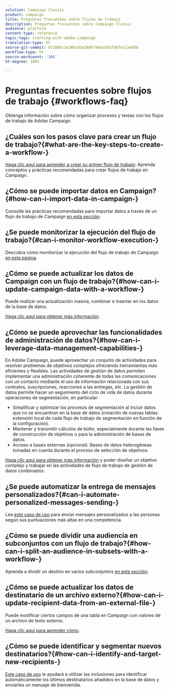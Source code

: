 ```yaml
---
solution: Campaign Classic
product: campaign
title: Preguntas frecuentes sobre flujos de trabajo
description: Preguntas frecuentes sobre Campaign Classic
audience: platform
content-type: reference
topic-tags: starting-with-adobe-campaign
translation-type: ht
source-git-commit: 972885c3a38bcd3a260574bacbb3f507e11ae05b
workflow-type: ht
source-wordcount: '366'
ht-degree: 100%

---
```



# Preguntas frecuentes sobre flujos de trabajo {#workflows-faq}

Obtenga información sobre cómo organizar procesos y tareas con los flujos de trabajo de Adobe Campaign.

## ¿Cuáles son los pasos clave para crear un flujo de trabajo?{#what-are-the-key-steps-to-create-a-workflow-}

[Haga clic aquí para aprender a crear su primer flujo de trabajo](../../workflow/using/building-a-workflow.md): Aprenda conceptos y prácticas recomendadas para crear flujos de trabajo en Campaign.

## ¿Cómo se puede importar datos en Campaign?{#how-can-i-import-data-in-campaign-}

Consulte las prácticas recomendadas para importar datos a través de un flujo de trabajo de Campaign [en esta sección](../../workflow/using/importing-data.md).

## ¿Se puede monitorizar la ejecución del flujo de trabajo?{#can-i-monitor-workflow-execution-}

Descubra cómo monitorizar la ejecución del flujo de trabajo de Campaign [en esta página](../../workflow/using/starting-a-workflow.md).

## ¿Cómo se puede actualizar los datos de Campaign con un flujo de trabajo?{#how-can-i-update-campaign-data-with-a-workflow-}

Puede realizar una actualización masiva, combinar e insertar en los datos de la base de datos.

[Haga clic aquí para obtener más información](../../workflow/using/update-data.md).

## ¿Cómo se puede aprovechar las funcionalidades de administración de datos?{#how-can-i-leverage-data-management-capabilities-}

En Adobe Campaign, puede aprovechar un conjunto de actividades para resolver problemas de objetivos complejos ofreciendo herramientas más eficientes y flexibles. Las actividades de gestión de datos permiten implementar una administración coherente de todas las comunicaciones con un contacto mediante el uso de información relacionada con sus contratos, suscripciones, reacciones a las entregas, etc. La gestión de datos permite hacer un seguimiento del ciclo de vida de datos durante operaciones de segmentación, en particular:

* Simplificar y optimizar los procesos de segmentación al incluir datos que no se encuentran en la base de datos (creación de nuevas tablas: extensión local de cada flujo de trabajo de segmentación en función de la configuración).
* Mantener y transmitir cálculos de búfer, especialmente durante las fases de construcción de objetivos o para la administración de bases de datos.
* Acceso a bases externas (opcional): Bases de datos heterogéneas tomadas en cuenta durante el proceso de selección de objetivos.

[Haga clic aquí para obtener más información](../../workflow/using/targeting-data.md#data-management) y poder diseñar un objetivo complejo y trabajar en las actividades de flujo de trabajo de gestión de datos combinados.

## ¿Se puede automatizar la entrega de mensajes personalizados?{#can-i-automate-personalized-messages-sending-}

Lea [este caso de uso](../../workflow/using/enriching-data.md) para enviar mensajes personalizados a las personas según sus puntuaciones más altas en una competencia.

## ¿Cómo se puede dividir una audiencia en subconjuntos con un flujo de trabajo?{#how-can-i-split-an-audience-in-subsets-with-a-workflow-}

Aprenda a dividir un destino en varios subconjuntos [en esta sección](../../workflow/using/split.md).

## ¿Cómo se puede actualizar los datos de destinatario de un archivo externo?{#how-can-i-update-recipient-data-from-an-external-file-}

Puede modificar ciertos campos de una tabla en Campaign con valores de un archivo de texto externo.

[Haga clic aquí para aprender cómo](../../platform/using/importing-data.md#example--enrich-the-values-with-those-of-an-external-file).

## ¿Cómo se puede identificar y segmentar nuevos destinatarios?{#how-can-i-identify-and-target-new-recipients-}

[Este caso de uso](../../workflow/using/using-aggregates.md) le ayudará a utilizar las inclusiones para identificar automáticamente los últimos destinatarios añadidos en la base de datos y enviarles un mensaje de bienvenida.
